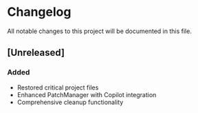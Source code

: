 # Changelog

All notable changes to this project will be documented in this file.

## [Unreleased]
### Added
- Restored critical project files
- Enhanced PatchManager with Copilot integration
- Comprehensive cleanup functionality
